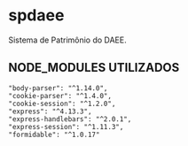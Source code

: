 # spdaee
Sistema de Patrimônio do DAEE.

## NODE_MODULES UTILIZADOS ##
    "body-parser": "^1.14.0",
    "cookie-parser": "^1.4.0",
    "cookie-session": "^1.2.0",
    "express": "^4.13.3",
    "express-handlebars": "^2.0.1",
    "express-session": "^1.11.3",
    "formidable": "^1.0.17"
